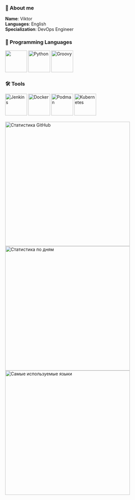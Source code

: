 ### 💼 About me
**Name**: Viktor  
**Languages**: English  
**Specialization**: DevOps Engineer   

### 🚀 Programming Languages
<div>
  <img src="https://cdn.jsdelivr.net/gh/devicons/devicon@latest/icons/go/go-original.svg" height="70" />
  <img src="https://cdn.jsdelivr.net/gh/devicons/devicon@latest/icons/python/python-original.svg" height="70" alt="Python" />
  <img src="https://cdn.jsdelivr.net/gh/devicons/devicon@latest/icons/groovy/groovy-original.svg" height="70" alt="Groovy" />
</div>

### 🛠️ Tools
<div>
  <img src="https://cdn.jsdelivr.net/gh/devicons/devicon@latest/icons/jenkins/jenkins-original.svg" height="70" alt="Jenkins"/>    
  <img src="https://cdn.jsdelivr.net/gh/devicons/devicon@latest/icons/docker/docker-original.svg" height="70" alt="Docker"/>
  <img src="https://cdn.jsdelivr.net/gh/devicons/devicon@latest/icons/podman/podman-original.svg" height="70" alt="Podman"/>
  <img src="https://cdn.jsdelivr.net/gh/devicons/devicon@latest/icons/kubernetes/kubernetes-original.svg" height="70" alt="Kubernetes"/>
</div>

<br/>

<div>
  <img src="https://github-readme-stats.vercel.app/api?username=Viktxrrr&show_icons=true&theme=tokyonight&hide_border=true" width="400" alt="Статистика GitHub" /> <br/>
  <img src="https://github-readme-streak-stats.herokuapp.com/?user=Viktxrrr&theme=tokyonight&hide_border=true" width="400" alt="Статистика по дням" /> <br/>
  <img src="https://github-readme-stats.vercel.app/api/top-langs/?username=Viktxrrr&layout=compact&theme=tokyonight&hide_border=true" width="400" alt="Самые используемые языки" />
</div>


<!--
**Viktxrrr/Viktxrrr** is a ✨ _special_ ✨ repository because its `README.md` (this file) appears on your GitHub profile.

Here are some ideas to get you started:

- 🔭 I’m currently working on ...
- 🌱 I’m currently learning ...
- 👯 I’m looking to collaborate on ...
- 🤔 I’m looking for help with ...
- 💬 Ask me about ...
- 📫 How to reach me: ...
- 😄 Pronouns: ...
- ⚡ Fun fact: ...
-->
